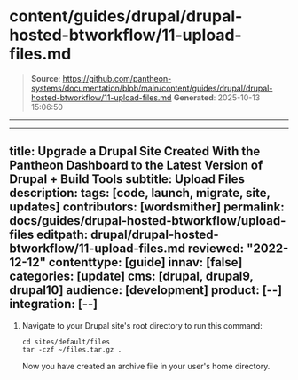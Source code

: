 # content/guides/drupal/drupal-hosted-btworkflow/11-upload-files.md

> **Source**: https://github.com/pantheon-systems/documentation/blob/main/content/guides/drupal/drupal-hosted-btworkflow/11-upload-files.md
> **Generated**: 2025-10-13 15:06:50

---

---
title: Upgrade a Drupal Site Created With the Pantheon Dashboard to the Latest Version of Drupal + Build Tools
subtitle: Upload Files
description: 
tags: [code, launch, migrate, site, updates]
contributors: [wordsmither]
permalink: docs/guides/drupal-hosted-btworkflow/upload-files
editpath: drupal/drupal-hosted-btworkflow/11-upload-files.md
reviewed: "2022-12-12"
contenttype: [guide]
innav: [false]
categories: [update]
cms: [drupal, drupal9, drupal10]
audience: [development]
product: [--]
integration: [--]
---

<Partial file="drupal/migrate-add-files-part1.md" />

1. Navigate to your Drupal site's root directory to run this command:

   ```bash{promptUser:user}
   cd sites/default/files
   tar -czf ~/files.tar.gz .
   ```
   Now you have created an archive file in your user's home directory.
   
<Partial file="drupal/migrate-add-files-part3.md" />
